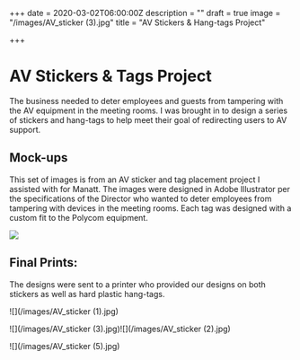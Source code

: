 +++
date = 2020-03-02T06:00:00Z
description = ""
draft = true
image = "/images/AV_sticker (3).jpg"
title = "AV Stickers & Hang-tags Project"

+++
# AV Stickers & Tags Project

The business needed to deter employees and guests from tampering with the AV equipment in the meeting rooms. I was brought in to design a series of stickers and hang-tags to help meet their goal of redirecting users to AV support.

## Mock-ups

This set of images is from an AV sticker and tag placement project I assisted with for Manatt. The images were designed in Adobe Illustrator per the specifications of the Director who wanted to deter employees from tampering with devices in the meeting rooms. Each tag was designed with a custom fit to the Polycom equipment.

![](/images/Cable-Hang-Tags.jpg)

## Final Prints:

The designs were sent to a printer who provided our designs on both stickers as well as hard plastic hang-tags.

 ![](/images/AV_sticker (1).jpg)

![](/images/AV_sticker (3).jpg)![](/images/AV_sticker (2).jpg)

![](/images/AV_sticker (5).jpg)